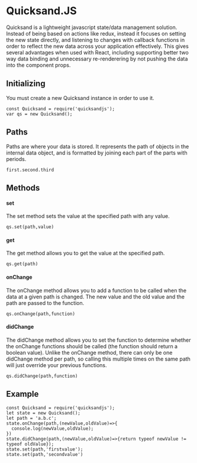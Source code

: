 # Quicksand.JS
Quicksand is a lightweight javascript state/data management solution. Instead of being based on actions like redux, instead it focuses on setting the new state directly, and listening to changes with callback functions in order to reflect the new data across your application effectively. This gives several advantages when used with React, including supporting better two way data binding and unnecessary re-renderering by not pushing the data into the component props.

## Initializing
You must create a new Quicksand instance in order to use it.

```
const Quicksand = require('quicksandjs');
var qs = new Quicksand();
```

## Paths
Paths are where your data is stored. It represents the path of objects in the internal data object, and is formatted by joining each part of the parts with periods.

```first.second.third```

## Methods

#### set
The set method sets the value at the specified path with any value.

```qs.set(path,value)```

#### get
The get method allows you to get the value at the specified path.

```qs.get(path)```

#### onChange
The onChange method allows you to add a function to be called when the data at a given path is changed. The new value and the old value and the path are passed to the function.

```qs.onChange(path,function)```

#### didChange
The didChange method allows you to set the function to determine whether the onChange functions should be called (the function should return a boolean value). Unlike the onChange method, there can only be one didChange method per path, so calling this multiple times on the same path will just override your previous functions.

```qs.didChange(path,function)```


## Example
```
const Quicksand = require('quicksandjs');
let state = new Quicksand();
let path = 'a.b.c';
state.onChange(path,(newValue,oldValue)=>{
  console.log(newValue,oldValue);
})
state.didChange(path,(newValue,oldValue)=>{return typeof newValue != typeof oldValue});
state.set(path,'firstvalue');
state.set(path,'secondvalue')
```

